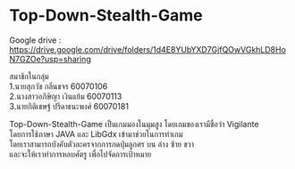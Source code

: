 # Top-Down-Stealth-Game
Google drive : https://drive.google.com/drive/folders/1d4E8YUbYXD7GjfQOwVGkhLD8HoN7GZOe?usp=sharing

สมาชิกในกลุ่ม <br>
  1.นายสุภวัช กลิ่นขจร 60070106<br>
  2.นางสาวอภิษิญา เงินแย้ม 60070113<br>
  3.นายกิติเชษฐ์ ปรีดาธนะพงศ์ 60070181<br>
	
Top-Down-Stealth-Game
เป็นเกมมองในมุมสูง โดยเกมของเรามีชื่อว่า Vigilante <br>
โดยการใช้ภาษา JAVA และ LibGdx เข้ามาช่วยในการทำเกม <br>
โดยเราสามารถบังคับตัวละครจากการกดปุ่มลูกศร บน ล่าง ซ้าย ขวา <br>
และจะให้เราทำการหลบศัตรู เพื่อไปจัดการเป้าหมาย
